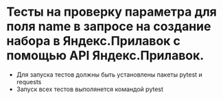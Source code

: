 ﻿# Тесты на проверку параметра для поля name в запросе на создание набора в Яндекс.Прилавок с помощью API Яндекс.Прилавок.
- Для запуска тестов должны быть установлены пакеты pytest и requests
- Запуск всех тестов выполянется командой pytest